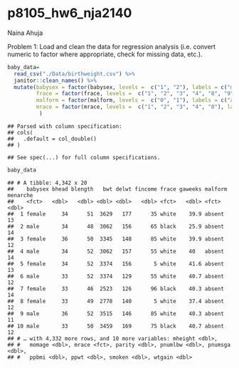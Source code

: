 p8105\_hw6\_nja2140
================
Naina Ahuja

Problem 1: Load and clean the data for regression analysis (i.e. convert
numeric to factor where appropriate, check for missing data, etc.).

``` r
baby_data=
  read_csv("./Data/birthweight.csv") %>% 
  janitor::clean_names() %>%
  mutate(babysex = factor(babysex, levels =  c("1", "2"), labels = c("male", "female")),
         frace = factor(frace, levels =  c("1", "2", "3", "4", "8", "9"), labels = c("white", "black", "asian", "puerto rican", "other", "unknown")),
         malform = factor(malform, levels =  c("0", "1"), labels = c("absent", "present")),
         mrace = factor(mrace, levels =  c("1", "2", "3", "4", "8"), labels = c("white", "black", "asian", "puerto rican", "other"))
          )
```

    ## Parsed with column specification:
    ## cols(
    ##   .default = col_double()
    ## )

    ## See spec(...) for full column specifications.

``` r
baby_data
```

    ## # A tibble: 4,342 x 20
    ##    babysex bhead blength   bwt delwt fincome frace gaweeks malform menarche
    ##    <fct>   <dbl>   <dbl> <dbl> <dbl>   <dbl> <fct>   <dbl> <fct>      <dbl>
    ##  1 female     34      51  3629   177      35 white    39.9 absent        13
    ##  2 male       34      48  3062   156      65 black    25.9 absent        14
    ##  3 female     36      50  3345   148      85 white    39.9 absent        12
    ##  4 male       34      52  3062   157      55 white    40   absent        14
    ##  5 female     34      52  3374   156       5 white    41.6 absent        13
    ##  6 male       33      52  3374   129      55 white    40.7 absent        12
    ##  7 female     33      46  2523   126      96 black    40.3 absent        14
    ##  8 female     33      49  2778   140       5 white    37.4 absent        12
    ##  9 male       36      52  3515   146      85 white    40.3 absent        11
    ## 10 male       33      50  3459   169      75 black    40.7 absent        12
    ## # … with 4,332 more rows, and 10 more variables: mheight <dbl>,
    ## #   momage <dbl>, mrace <fct>, parity <dbl>, pnumlbw <dbl>, pnumsga <dbl>,
    ## #   ppbmi <dbl>, ppwt <dbl>, smoken <dbl>, wtgain <dbl>
